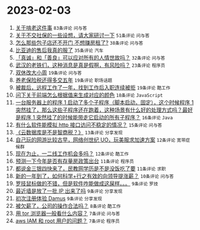 # 2023-02-03

1. [关于啃老这件事](https://www.v2ex.com/t/912784) `83条评论` `问与答`
1. [关于不交社保的一些设想，请大家研讨一下](https://www.v2ex.com/t/912787) `51条评论` `问与答`
1. [怎么那些包子店还不开门 不想赚房租了?](https://www.v2ex.com/t/912756) `38条评论` `问与答`
1. [比亚迪的售后我真的服了](https://www.v2ex.com/t/912817) `35条评论` `汽车`
1. [「真诚」和「善良」可以应对所有的人情世故吗？](https://www.v2ex.com/t/912773) `32条评论` `问与答`
1. [武汉的老铁们，这种消息是真是假啊，有风险吗？](https://www.v2ex.com/t/912821) `23条评论` `程序员`
1. [双休改大小周](https://www.v2ex.com/t/912809) `19条评论` `问与答`
1. [养老保险税还得多交五年](https://www.v2ex.com/t/912782) `19条评论` `职场话题`
1. [被裁后，远程工作了一年，找到工作后入职连续被拒](https://www.v2ex.com/t/912777) `19条评论` `酷工作`
1. [问下关于前端怎么根据值来生成对应的颜色](https://www.v2ex.com/t/912798) `18条评论` `JavaScript`
1. [一台服务器上的程序 1 启动了多个子程序（脚本启动，固定），这个时候程序 1 突然挂了，那么这些子程序还在跑着，这种场景有什么好的处理方式吗？最好是程序 1 突然挂了的时候能带走它启动的所有子程序？](https://www.v2ex.com/t/912768) `16条评论` `Java`
1. [有什么软件能模拟 http 接口访问不稳定的情况？](https://www.v2ex.com/t/912785) `15条评论` `问与答`
1. [《云数据库是不是智商税？》](https://www.v2ex.com/t/912790) `13条评论` `分享发现`
1. [自己玩的网游比较古早，网络创世纪 UO，玩美服求加速方案](https://www.v2ex.com/t/912813) `12条评论` `宽带症候群`
1. [现在为止，一二线工作机会多吗？](https://www.v2ex.com/t/912761) `12条评论` `酷工作`
1. [预测一下今年是否有存量房政策出台](https://www.v2ex.com/t/912807) `11条评论` `程序员`
1. [都说金三银四快来了，民教网学历是不是没饭吃了要](https://www.v2ex.com/t/912805) `11条评论` `求职`
1. [新的一年到了，如何科学+行之有效的向领导提涨薪？](https://www.v2ex.com/t/912774) `10条评论` `问与答`
1. [罗技鼠标做的不错，但是软件咋能做成这屎样。。。](https://www.v2ex.com/t/912806) `9条评论` `罗技`
1. [最近墙是放了一批 IP 出来了吗](https://www.v2ex.com/t/912804) `9条评论` `分享发现`
1. [初次注册体验 Damus](https://www.v2ex.com/t/912763) `9条评论` `分享发现`
1. [被欠薪了，公司的操作合法吗？](https://www.v2ex.com/t/912800) `8条评论` `酷工作`
1. [用 tor 浏览器一般看什么内容？](https://www.v2ex.com/t/912830) `7条评论` `问与答`
1. [aws IAM 和 root 用户的问题？](https://www.v2ex.com/t/912797) `7条评论` `程序员`
